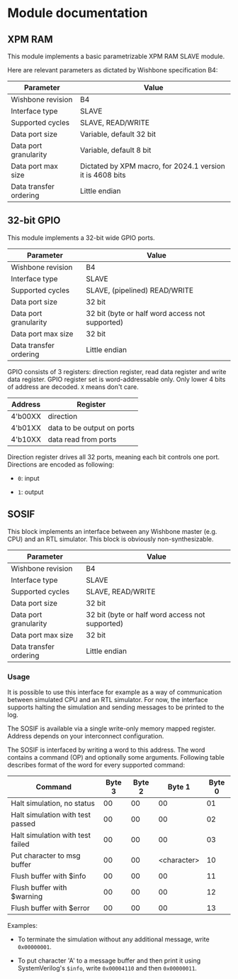 # Module documentation

## XPM RAM
This module implements a basic parametrizable XPM RAM SLAVE module.

Here are relevant parameters as dictated by Wishbone specification B4:

| Parameter              | Value                                                     |
|------------------------|-----------------------------------------------------------|
| Wishbone revision      | B4                                                        |
| Interface type         | SLAVE                                                     |
| Supported cycles       | SLAVE, READ/WRITE                                         |
| Data port size         | Variable, default 32 bit                                  |
| Data port granularity  | Variable, default 8 bit                                   |
| Data port max size     | Dictated by XPM macro, for 2024.1 version it is 4608 bits |
| Data transfer ordering | Little endian                                             |

## 32-bit GPIO
This module implements a 32-bit wide GPIO ports.

| Parameter              | Value                                                     |
|------------------------|-----------------------------------------------------------|
| Wishbone revision      | B4                                                        |
| Interface type         | SLAVE                                                     |
| Supported cycles       | SLAVE, (pipelined) READ/WRITE                             |
| Data port size         | 32 bit                                                    |
| Data port granularity  | 32 bit (byte or half word access not supported)           |
| Data port max size     | 32 bit                                                    |
| Data transfer ordering | Little endian                                             |

GPIO consists of 3 registers: direction register, read data register and write data register. GPIO register set is word-addressable only. Only lower 4 bits of address
are decoded. `X` means don't care.

| Address | Register |
| ------- | -------- |
| 4'b00XX | direction |
| 4'b01XX | data to be output on ports |
| 4'b10XX | data read from ports |

Direction register drives all 32 ports, meaning each bit controls one port. Directions are encoded as following:

- `0`: input

- `1`: output

## SOSIF
This block implements an interface between any Wishbone master (e.g. CPU) and an RTL simulator. This block is obviously non-synthesizable.

| Parameter              | Value                                                     |
|------------------------|-----------------------------------------------------------|
| Wishbone revision      | B4                                                        |
| Interface type         | SLAVE                                                     |
| Supported cycles       | SLAVE, READ/WRITE                                         |
| Data port size         | 32 bit                                                    |
| Data port granularity  | 32 bit (byte or half word access not supported)           |
| Data port max size     | 32 bit                                                    |
| Data transfer ordering | Little endian                                             |

### Usage
It is possible to use this interface for example as a way of communication between simulated CPU and an RTL simulator. For now, the interface supports halting the simulation and sending messages to be printed to the log.

The SOSIF is available via a single write-only memory mapped register. Address depends on your interconnect configuration.

The SOSIF is interfaced by writing a word to this address. The word contains a command (OP) and optionally some arguments. Following table describes format of the word for every supported command:

| Command                          | Byte 3 | Byte 2 | Byte 1        | Byte 0 |
|----------------------------------|--------|--------|---------------|--------|
| Halt simulation, no status       | 00     | 00     | 00            | 01     |
| Halt simulation with test passed | 00     | 00     | 00            | 02     |
| Halt simulation with test failed | 00     | 00     | 00            | 03     |
| Put character to msg buffer      | 00     | 00     | <character\>  | 10     |
| Flush buffer with $info          | 00     | 00     | 00            | 11     |
| Flush buffer with $warning       | 00     | 00     | 00            | 12     |
| Flush buffer with $error         | 00     | 00     | 00            | 13     |

Examples:

- To terminate the simulation without any additional message, write `0x00000001`.

- To put character 'A' to a message buffer and then print it using SystemVerilog's `$info`, write `0x00004110` and then `0x00000011`.